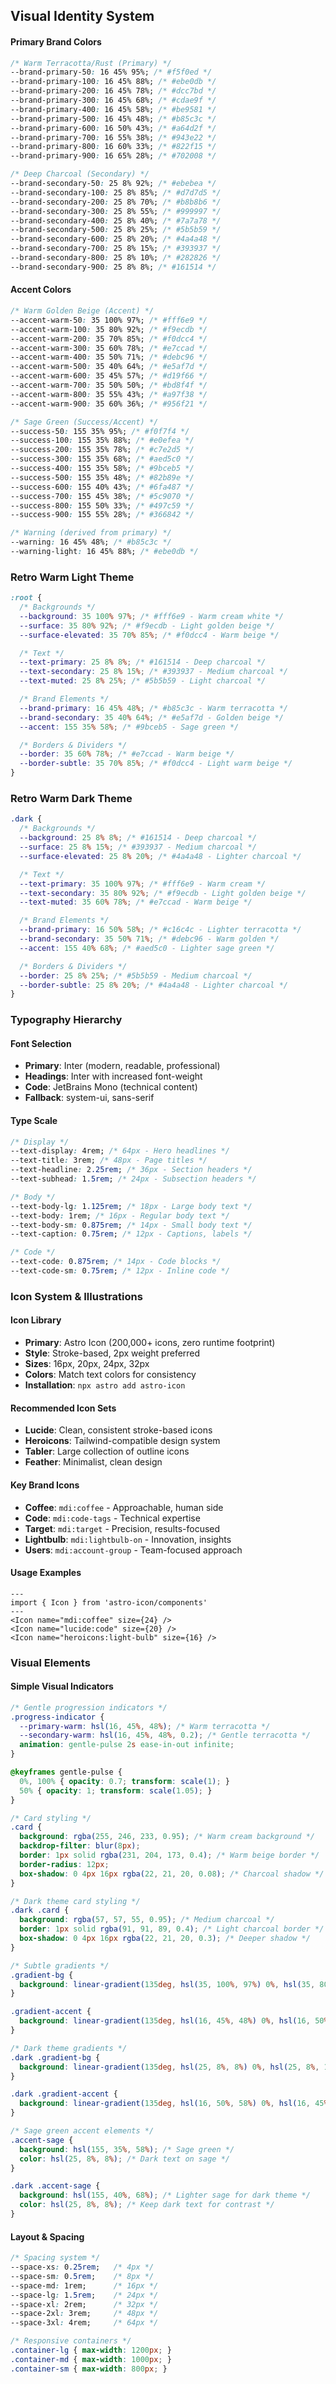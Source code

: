 ## Visual Identity System

#### **Primary Brand Colors**

```css
/* Warm Terracotta/Rust (Primary) */
--brand-primary-50: 16 45% 95%; /* #f5f0ed */
--brand-primary-100: 16 45% 88%; /* #ebe0db */
--brand-primary-200: 16 45% 78%; /* #dcc7bd */
--brand-primary-300: 16 45% 68%; /* #cdae9f */
--brand-primary-400: 16 45% 58%; /* #be9581 */
--brand-primary-500: 16 45% 48%; /* #b85c3c */
--brand-primary-600: 16 50% 43%; /* #a64d2f */
--brand-primary-700: 16 55% 38%; /* #943e22 */
--brand-primary-800: 16 60% 33%; /* #822f15 */
--brand-primary-900: 16 65% 28%; /* #702008 */

/* Deep Charcoal (Secondary) */
--brand-secondary-50: 25 8% 92%; /* #ebebea */
--brand-secondary-100: 25 8% 85%; /* #d7d7d5 */
--brand-secondary-200: 25 8% 70%; /* #b8b8b6 */
--brand-secondary-300: 25 8% 55%; /* #999997 */
--brand-secondary-400: 25 8% 40%; /* #7a7a78 */
--brand-secondary-500: 25 8% 25%; /* #5b5b59 */
--brand-secondary-600: 25 8% 20%; /* #4a4a48 */
--brand-secondary-700: 25 8% 15%; /* #393937 */
--brand-secondary-800: 25 8% 10%; /* #282826 */
--brand-secondary-900: 25 8% 8%; /* #161514 */
```

#### **Accent Colors**

```css
/* Warm Golden Beige (Accent) */
--accent-warm-50: 35 100% 97%; /* #fff6e9 */
--accent-warm-100: 35 80% 92%; /* #f9ecdb */
--accent-warm-200: 35 70% 85%; /* #f0dcc4 */
--accent-warm-300: 35 60% 78%; /* #e7ccad */
--accent-warm-400: 35 50% 71%; /* #debc96 */
--accent-warm-500: 35 40% 64%; /* #e5af7d */
--accent-warm-600: 35 45% 57%; /* #d19f66 */
--accent-warm-700: 35 50% 50%; /* #bd8f4f */
--accent-warm-800: 35 55% 43%; /* #a97f38 */
--accent-warm-900: 35 60% 36%; /* #956f21 */

/* Sage Green (Success/Accent) */
--success-50: 155 35% 95%; /* #f0f7f4 */
--success-100: 155 35% 88%; /* #e0efea */
--success-200: 155 35% 78%; /* #c7e2d5 */
--success-300: 155 35% 68%; /* #aed5c0 */
--success-400: 155 35% 58%; /* #9bceb5 */
--success-500: 155 35% 48%; /* #82b89e */
--success-600: 155 40% 43%; /* #6fa487 */
--success-700: 155 45% 38%; /* #5c9070 */
--success-800: 155 50% 33%; /* #497c59 */
--success-900: 155 55% 28%; /* #366842 */

/* Warning (derived from primary) */
--warning: 16 45% 48%; /* #b85c3c */
--warning-light: 16 45% 88%; /* #ebe0db */
```

### **Retro Warm Light Theme**

```css
:root {
  /* Backgrounds */
  --background: 35 100% 97%; /* #fff6e9 - Warm cream white */
  --surface: 35 80% 92%; /* #f9ecdb - Light golden beige */
  --surface-elevated: 35 70% 85%; /* #f0dcc4 - Warm beige */

  /* Text */
  --text-primary: 25 8% 8%; /* #161514 - Deep charcoal */
  --text-secondary: 25 8% 15%; /* #393937 - Medium charcoal */
  --text-muted: 25 8% 25%; /* #5b5b59 - Light charcoal */

  /* Brand Elements */
  --brand-primary: 16 45% 48%; /* #b85c3c - Warm terracotta */
  --brand-secondary: 35 40% 64%; /* #e5af7d - Golden beige */
  --accent: 155 35% 58%; /* #9bceb5 - Sage green */

  /* Borders & Dividers */
  --border: 35 60% 78%; /* #e7ccad - Warm beige */
  --border-subtle: 35 70% 85%; /* #f0dcc4 - Light warm beige */
}
```

### **Retro Warm Dark Theme**

```css
.dark {
  /* Backgrounds */
  --background: 25 8% 8%; /* #161514 - Deep charcoal */
  --surface: 25 8% 15%; /* #393937 - Medium charcoal */
  --surface-elevated: 25 8% 20%; /* #4a4a48 - Lighter charcoal */

  /* Text */
  --text-primary: 35 100% 97%; /* #fff6e9 - Warm cream */
  --text-secondary: 35 80% 92%; /* #f9ecdb - Light golden beige */
  --text-muted: 35 60% 78%; /* #e7ccad - Warm beige */

  /* Brand Elements */
  --brand-primary: 16 50% 58%; /* #c16c4c - Lighter terracotta */
  --brand-secondary: 35 50% 71%; /* #debc96 - Warm golden */
  --accent: 155 40% 68%; /* #aed5c0 - Lighter sage green */

  /* Borders & Dividers */
  --border: 25 8% 25%; /* #5b5b59 - Medium charcoal */
  --border-subtle: 25 8% 20%; /* #4a4a48 - Lighter charcoal */
}
```

### **Typography Hierarchy**

#### **Font Selection**

- **Primary**: Inter (modern, readable, professional)
- **Headings**: Inter with increased font-weight
- **Code**: JetBrains Mono (technical content)
- **Fallback**: system-ui, sans-serif

#### **Type Scale**

```css
/* Display */
--text-display: 4rem; /* 64px - Hero headlines */
--text-title: 3rem; /* 48px - Page titles */
--text-headline: 2.25rem; /* 36px - Section headers */
--text-subhead: 1.5rem; /* 24px - Subsection headers */

/* Body */
--text-body-lg: 1.125rem; /* 18px - Large body text */
--text-body: 1rem; /* 16px - Regular body text */
--text-body-sm: 0.875rem; /* 14px - Small body text */
--text-caption: 0.75rem; /* 12px - Captions, labels */

/* Code */
--text-code: 0.875rem; /* 14px - Code blocks */
--text-code-sm: 0.75rem; /* 12px - Inline code */
```

### **Icon System & Illustrations**

#### **Icon Library**

- **Primary**: Astro Icon (200,000+ icons, zero runtime footprint)
- **Style**: Stroke-based, 2px weight preferred
- **Sizes**: 16px, 20px, 24px, 32px
- **Colors**: Match text colors for consistency
- **Installation**: `npx astro add astro-icon`

#### **Recommended Icon Sets**

- **Lucide**: Clean, consistent stroke-based icons
- **Heroicons**: Tailwind-compatible design system
- **Tabler**: Large collection of outline icons
- **Feather**: Minimalist, clean design

#### **Key Brand Icons**

- **Coffee**: `mdi:coffee` - Approachable, human side
- **Code**: `mdi:code-tags` - Technical expertise  
- **Target**: `mdi:target` - Precision, results-focused
- **Lightbulb**: `mdi:lightbulb-on` - Innovation, insights
- **Users**: `mdi:account-group` - Team-focused approach

#### **Usage Examples**

```astro
---
import { Icon } from 'astro-icon/components'
---
<Icon name="mdi:coffee" size={24} />
<Icon name="lucide:code" size={20} />
<Icon name="heroicons:light-bulb" size={16} />
```

### **Visual Elements**

#### **Simple Visual Indicators**

```css
/* Gentle progression indicators */
.progress-indicator {
  --primary-warm: hsl(16, 45%, 48%); /* Warm terracotta */
  --secondary-warm: hsl(16, 45%, 48%, 0.2); /* Gentle terracotta */
  animation: gentle-pulse 2s ease-in-out infinite;
}

@keyframes gentle-pulse {
  0%, 100% { opacity: 0.7; transform: scale(1); }
  50% { opacity: 1; transform: scale(1.05); }
}

/* Card styling */
.card {
  background: rgba(255, 246, 233, 0.95); /* Warm cream background */
  backdrop-filter: blur(8px);
  border: 1px solid rgba(231, 204, 173, 0.4); /* Warm beige border */
  border-radius: 12px;
  box-shadow: 0 4px 16px rgba(22, 21, 20, 0.08); /* Charcoal shadow */
}

/* Dark theme card styling */
.dark .card {
  background: rgba(57, 57, 55, 0.95); /* Medium charcoal */
  border: 1px solid rgba(91, 91, 89, 0.4); /* Light charcoal border */
  box-shadow: 0 4px 16px rgba(22, 21, 20, 0.3); /* Deeper shadow */
}

/* Subtle gradients */
.gradient-bg {
  background: linear-gradient(135deg, hsl(35, 100%, 97%) 0%, hsl(35, 80%, 92%) 100%);
}

.gradient-accent {
  background: linear-gradient(135deg, hsl(16, 45%, 48%) 0%, hsl(16, 50%, 43%) 100%);
}

/* Dark theme gradients */
.dark .gradient-bg {
  background: linear-gradient(135deg, hsl(25, 8%, 8%) 0%, hsl(25, 8%, 15%) 100%);
}

.dark .gradient-accent {
  background: linear-gradient(135deg, hsl(16, 50%, 58%) 0%, hsl(16, 45%, 53%) 100%);
}

/* Sage green accent elements */
.accent-sage {
  background: hsl(155, 35%, 58%); /* Sage green */
  color: hsl(25, 8%, 8%); /* Dark text on sage */
}

.dark .accent-sage {
  background: hsl(155, 40%, 68%); /* Lighter sage for dark theme */
  color: hsl(25, 8%, 8%); /* Keep dark text for contrast */
}
```

#### **Layout & Spacing**

```css
/* Spacing system */
--space-xs: 0.25rem;   /* 4px */
--space-sm: 0.5rem;    /* 8px */
--space-md: 1rem;      /* 16px */
--space-lg: 1.5rem;    /* 24px */
--space-xl: 2rem;      /* 32px */
--space-2xl: 3rem;     /* 48px */
--space-3xl: 4rem;     /* 64px */

/* Responsive containers */
.container-lg { max-width: 1200px; }
.container-md { max-width: 1000px; }
.container-sm { max-width: 800px; }
```
